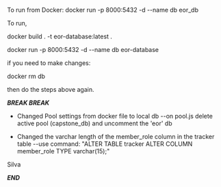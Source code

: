 To run from Docker:
docker run -p 8000:5432 -d --name db eor_db

To run,

docker build . -t eor-database:latest .

docker run -p 8000:5432 -d --name db eor-database

if you need to make changes:

docker rm db

then do the steps above again.

**_BREAK BREAK_**

- Changed Pool settings from docker file to local db
  --on pool.js delete active pool (capstone_db) and uncomment the 'eor' db

- Changed the varchar length of the member_role column in the tracker table
  --use command:
  "ALTER TABLE tracker ALTER COLUMN member_role TYPE varchar(15);"

Silva

**_END_**
